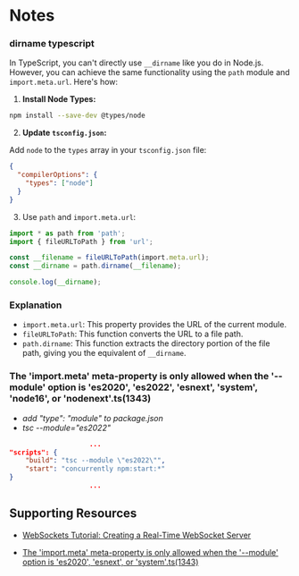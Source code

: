 # Notes



### dirname typescript


In TypeScript, you can't directly use `__dirname` like you do in Node.js. However, you can achieve the same functionality using the `path` module and `import.meta.url`. Here's how:

1. **Install Node Types:**

```sh
npm install --save-dev @types/node
```

2. **Update `tsconfig.json`:**

Add `node` to the `types` array in your `tsconfig.json` file:

```json
{
  "compilerOptions": {
    "types": ["node"]
  }
}
```

3. Use `path` and `import.meta.url`:

```ts
import * as path from 'path';
import { fileURLToPath } from 'url';

const __filename = fileURLToPath(import.meta.url);
const __dirname = path.dirname(__filename);

console.log(__dirname);
```

### Explanation

- `import.meta.url`: This property provides the URL of the current module.
- `fileURLToPath`: This function converts the URL to a file path.
- `path.dirname`: This function extracts the directory portion of the file path, giving you the equivalent of `__dirname`.

### The 'import.meta' meta-property is only allowed when the '--module' option is 'es2020', 'es2022', 'esnext', 'system', 'node16', or 'nodenext'.ts(1343)

- *add "type": "module" to package.json*
- *tsc --module=\"es2022\"*

```json
                    ...       
"scripts": {
    "build": "tsc --module \"es2022\"",
    "start": "concurrently npm:start:*"
}
                    ...    
```

## Supporting Resources

- [WebSockets Tutorial: Creating a Real-Time WebSocket Server](https://dzone.com/articles/websockets-tutorial-creating-a-real-time-websocket#:~:text=Step%201:%20Creating%20our%20Server.%20Let%27s%20start,to%20be%20using%20an%20express%20server%20with)

- [The 'import.meta' meta-property is only allowed when the '--module' option is 'es2020', 'esnext', or 'system'.ts(1343)](https://stackoverflow.com/questions/69716191/the-import-meta-meta-property-is-only-allowed-when-the-module-option-is-e)